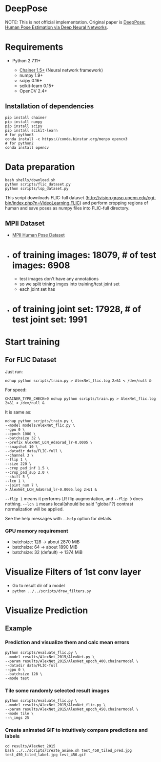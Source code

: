 # DeepPose

NOTE: This is not official implementation. Original paper is [DeepPose: Human Pose Estimation via Deep Neural Networks](http://arxiv.org/abs/1312.4659).

# Requirements

- Python 2.7.11+

  - [Chainer 1.5+](https://github.com/pfnet/chainer) (Neural network framework)
  - numpy 1.9+
  - scipy 0.16+
  - scikit-learn 0.15+
  - OpenCV 2.4+

## Installation of dependencies

```
pip install chainer
pip install numpy
pip install scipy
pip install scikit-learn
# for python3
conda install -c https://conda.binstar.org/menpo opencv3
# for python2
conda install opencv
```

# Data preparation

```
bash shells/download.sh
python scripts/flic_dataset.py
python scripts/lsp_dataset.py
```

This script downloads FLIC-full dataset (<http://vision.grasp.upenn.edu/cgi-bin/index.php?n=VideoLearning.FLIC>) and perform cropping regions of human and save poses as numpy files into FLIC-full directory.

## MPII Dataset

- [MPII Human Pose Dataset](http://human-pose.mpi-inf.mpg.de/#download)
- # of training images: 18079, # of test images: 6908

  - test images don't have any annotations
  - so we split trining imges into training/test joint set
  - each joint set has

- # of training joint set: 17928, # of test joint set: 1991

# Start training

## For FLIC Dataset

Just run:

```
nohup python scripts/train.py > AlexNet_flic.log 2>&1 < /dev/null &
```

For speed:

```
CHAINER_TYPE_CHECK=0 nohup python scripts/train.py > AlexNet_flic.log 2>&1 < /dev/null &
```

It is same as:

```
nohup python scripts/train.py \
--model models/AlexNet_flic.py \
--gpu 0 \
--epoch 1000 \
--batchsize 32 \
--prefix AlexNet_LCN_AdaGrad_lr-0.0005 \
--snapshot 10 \
--datadir data/FLIC-full \
--channel 3 \
--flip 1 \
--size 220 \
--crop_pad_inf 1.5 \
--crop_pad_sup 2.0 \
--shift 5 \
--lcn 1 \
--joint_num 7 \
> AlexNet_LCN_AdaGrad_lr-0.0005.log 2>&1 &
```

`--flip 1` means it performs LR flip augmentation, and `--flip 0` does nothing. `--lcn 1` means local(should be said "global"?) contrast normalization will be applied.

See the help messages with `--help` option for details.

### GPU memory requirement

- batchsize: 128 -> about 2870 MiB
- batchsize: 64 -> about 1890 MiB
- batchsize: 32 (default) -> 1374 MiB

# Visualize Filters of 1st conv layer

- Go to result dir of a model
- `python ../../scripts/draw_filters.py`

# Visualize Prediction

## Example

### Prediction and visualize them and calc mean errors

```
python scripts/evaluate_flic.py \
--model results/AlexNet_2015/AlexNet.py \
--param results/AlexNet_2015/AlexNet_epoch_400.chainermodel \
--datadir data/FLIC-full
--gpu 0 \
--batchsize 128 \
--mode test
```

### Tile some randomly selected result images

```
python scripts/evaluate_flic.py \
--model results/AlexNet_2015/AlexNet_flic.py \
--param results/AlexNet_2015/AlexNet_epoch_450.chainermodel \
--mode tile \
--n_imgs 25
```

### Create animated GIF to intuitively compare predictions and labels

```
cd results/AlexNet_2015
bash ../../scripts/create_anime.sh test_450_tiled_pred.jpg test_450_tiled_label.jpg test_450.gif
```
